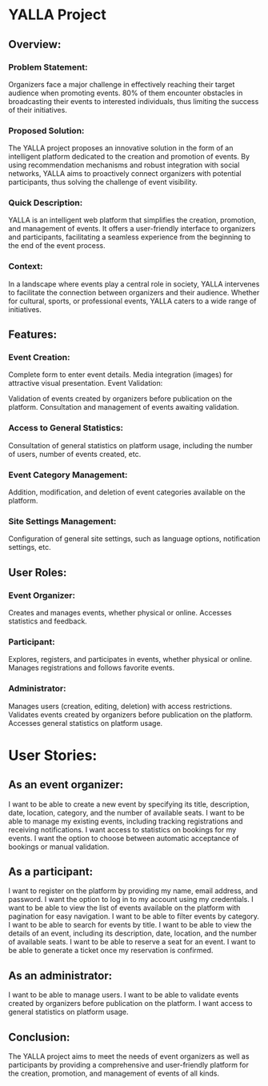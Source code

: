 # YALLA Project

## Overview:
### Problem Statement:
Organizers face a major challenge in effectively reaching their target audience when promoting events. 80% of them encounter obstacles in broadcasting their events to interested individuals, thus limiting the success of their initiatives.

### Proposed Solution:
The YALLA project proposes an innovative solution in the form of an intelligent platform dedicated to the creation and promotion of events. By using recommendation mechanisms and robust integration with social networks, YALLA aims to proactively connect organizers with potential participants, thus solving the challenge of event visibility.

### Quick Description:
YALLA is an intelligent web platform that simplifies the creation, promotion, and management of events. It offers a user-friendly interface to organizers and participants, facilitating a seamless experience from the beginning to the end of the event process.

### Context:
In a landscape where events play a central role in society, YALLA intervenes to facilitate the connection between organizers and their audience. Whether for cultural, sports, or professional events, YALLA caters to a wide range of initiatives.

## Features:

### Event Creation:

Complete form to enter event details.
Media integration (images) for attractive visual presentation.
Event Validation:

Validation of events created by organizers before publication on the platform.
Consultation and management of events awaiting validation.

### Access to General Statistics:

Consultation of general statistics on platform usage, including the number of users, number of events created, etc.

### Event Category Management:

Addition, modification, and deletion of event categories available on the platform.

### Site Settings Management:

Configuration of general site settings, such as language options, notification settings, etc.

## User Roles:

### Event Organizer:

Creates and manages events, whether physical or online.
Accesses statistics and feedback.

### Participant:

Explores, registers, and participates in events, whether physical or online.
Manages registrations and follows favorite events.

### Administrator:

Manages users (creation, editing, deletion) with access restrictions.
Validates events created by organizers before publication on the platform.
Accesses general statistics on platform usage.

# User Stories:

## As an event organizer:
I want to be able to create a new event by specifying its title, description, date, location, category, and the number of available seats.
I want to be able to manage my existing events, including tracking registrations and receiving notifications.
I want access to statistics on bookings for my events.
I want the option to choose between automatic acceptance of bookings or manual validation.

## As a participant:
I want to register on the platform by providing my name, email address, and password.
I want the option to log in to my account using my credentials.
I want to be able to view the list of events available on the platform with pagination for easy navigation.
I want to be able to filter events by category.
I want to be able to search for events by title.
I want to be able to view the details of an event, including its description, date, location, and the number of available seats.
I want to be able to reserve a seat for an event.
I want to be able to generate a ticket once my reservation is confirmed.

## As an administrator:
I want to be able to manage users.
I want to be able to validate events created by organizers before publication on the platform.
I want access to general statistics on platform usage.

## Conclusion:
The YALLA project aims to meet the needs of event organizers as well as participants by providing a comprehensive and user-friendly platform for the creation, promotion, and management of events of all kinds.
